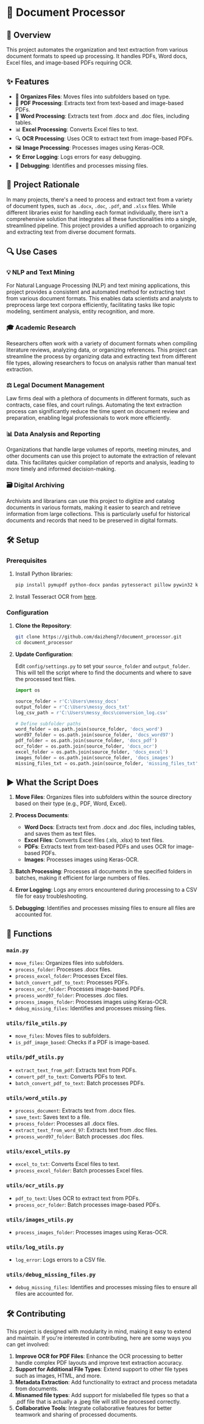 # 📄 Document Processor

## 🚀 Overview

This project automates the organization and text extraction from various document formats to speed up processing. It handles PDFs, Word docs, Excel files, and image-based PDFs requiring OCR.

## ✨ Features

- 📂 **Organizes Files**: Moves files into subfolders based on type.
- 📑 **PDF Processing**: Extracts text from text-based and image-based PDFs.
- 📝 **Word Processing**: Extracts text from .docx and .doc files, including tables.
- 📊 **Excel Processing**: Converts Excel files to text.
- 🔍 **OCR Processing**: Uses OCR to extract text from image-based PDFs.
- 🖼️ **Image Processing**: Processes images using Keras-OCR.
- 🛠️ **Error Logging**: Logs errors for easy debugging.
- 🐞 **Debugging**: Identifies and processes missing files.

## 🌟 Project Rationale

In many projects, there's a need to process and extract text from a variety of document types, such as `.docx`, `.doc`, `.pdf`, and `.xlsx` files. While different libraries exist for handling each format individually, there isn't a comprehensive solution that integrates all these functionalities into a single, streamlined pipeline. This project provides a unified approach to organizing and extracting text from diverse document formats.

## 🔍 Use Cases

### 💡 NLP and Text Mining
For Natural Language Processing (NLP) and text mining applications, this project provides a consistent and automated method for extracting text from various document formats. This enables data scientists and analysts to preprocess large text corpora efficiently, facilitating tasks like topic modeling, sentiment analysis, entity recognition, and more.

### 🎓 Academic Research
Researchers often work with a variety of document formats when compiling literature reviews, analyzing data, or organizing references. This project can streamline the process by organizing data and extracting text from different file types, allowing researchers to focus on analysis rather than manual text extraction.

### ⚖️ Legal Document Management
Law firms deal with a plethora of documents in different formats, such as contracts, case files, and court rulings. Automating the text extraction process can significantly reduce the time spent on document review and preparation, enabling legal professionals to work more efficiently.

### 📊 Data Analysis and Reporting
Organizations that handle large volumes of reports, meeting minutes, and other documents can use this project to automate the extraction of relevant data. This facilitates quicker compilation of reports and analysis, leading to more timely and informed decision-making.

### 🗃️ Digital Archiving
Archivists and librarians can use this project to digitize and catalog documents in various formats, making it easier to search and retrieve information from large collections. This is particularly useful for historical documents and records that need to be preserved in digital formats.

## 🛠️ Setup

### Prerequisites

1. Install Python libraries:

    ```bash
    pip install pymupdf python-docx pandas pytesseract pillow pywin32 keras-ocr
    ```

2. Install Tesseract OCR from [here](https://github.com/tesseract-ocr/tesseract).

### Configuration

1. **Clone the Repository**:

    ```bash
    git clone https://github.com/daizheng7/document_processor.git
    cd document_processor
    ```

2. **Update Configuration**:

    Edit `config/settings.py` to set your `source_folder` and `output_folder`. This will tell the script where to find the documents and where to save the processed text files.

    ```python
    import os

    source_folder = r'C:\Users\messy_docs'
    output_folder = r'C:\Users\messy_docs_txt'
    log_csv_path = r'C:\Users\messy_docs\conversion_log.csv'

    # Define subfolder paths
    word_folder = os.path.join(source_folder, 'docs_word')
    word97_folder = os.path.join(source_folder, 'docs_word97')
    pdf_folder = os.path.join(source_folder, 'docs_pdf')
    ocr_folder = os.path.join(source_folder, 'docs_ocr')
    excel_folder = os.path.join(source_folder, 'docs_excel')
    images_folder = os.path.join(source_folder, 'docs_images')
    missing_files_txt = os.path.join(source_folder, 'missing_files_txt')
    ```

## ▶️ What the Script Does

1. **Move Files**: Organizes files into subfolders within the source directory based on their type (e.g., PDF, Word, Excel).

2. **Process Documents**:
    - **Word Docs**: Extracts text from .docx and .doc files, including tables, and saves them as text files.
    - **Excel Files**: Converts Excel files (.xls, .xlsx) to text files.
    - **PDFs**: Extracts text from text-based PDFs and uses OCR for image-based PDFs.
    - **Images**: Processes images using Keras-OCR.

3. **Batch Processing**: Processes all documents in the specified folders in batches, making it efficient for large numbers of files.

4. **Error Logging**: Logs any errors encountered during processing to a CSV file for easy troubleshooting.

5. **Debugging**: Identifies and processes missing files to ensure all files are accounted for.

## 🔧 Functions

### `main.py`

- `move_files`: Organizes files into subfolders.
- `process_folder`: Processes .docx files.
- `process_excel_folder`: Processes Excel files.
- `batch_convert_pdf_to_text`: Processes PDFs.
- `process_ocr_folder`: Processes image-based PDFs.
- `process_word97_folder`: Processes .doc files.
- `process_images_folder`: Processes images using Keras-OCR.
- `debug_missing_files`: Identifies and processes missing files.

### `utils/file_utils.py`

- `move_files`: Moves files to subfolders.
- `is_pdf_image_based`: Checks if a PDF is image-based.

### `utils/pdf_utils.py`

- `extract_text_from_pdf`: Extracts text from PDFs.
- `convert_pdf_to_text`: Converts PDFs to text.
- `batch_convert_pdf_to_text`: Batch processes PDFs.

### `utils/word_utils.py`

- `process_document`: Extracts text from .docx files.
- `save_text`: Saves text to a file.
- `process_folder`: Processes all .docx files.
- `extract_text_from_word_97`: Extracts text from .doc files.
- `process_word97_folder`: Batch processes .doc files.

### `utils/excel_utils.py`

- `excel_to_txt`: Converts Excel files to text.
- `process_excel_folder`: Batch processes Excel files.

### `utils/ocr_utils.py`

- `pdf_to_text`: Uses OCR to extract text from PDFs.
- `process_ocr_folder`: Batch processes image-based PDFs.

### `utils/images_utils.py`

- `process_images_folder`: Processes images using Keras-OCR.

### `utils/log_utils.py`

- `log_error`: Logs errors to a CSV file.

### `utils/debug_missing_files.py`

- `debug_missing_files`: Identifies and processes missing files to ensure all files are accounted for.

## 🛠️ Contributing

This project is designed with modularity in mind, making it easy to extend and maintain. If you're interested in contributing, here are some ways you can get involved:

1. **Improve OCR for PDF Files**: Enhance the OCR processing to better handle complex PDF layouts and improve text extraction accuracy.
2. **Support for Additional File Types**: Extend support to other file types such as images, HTML, and more.
3. **Metadata Extraction**: Add functionality to extract and process metadata from documents.
4. **Misnamed file types**: Add support for mislabelled file types so that a .pdf file that is actually a .jpeg file will still be processed correctly.
5. **Collaborative Tools**: Integrate collaborative features for better teamwork and sharing of processed documents.
